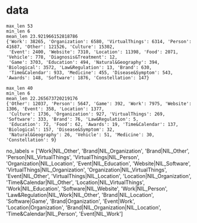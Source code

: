 
# data

    max_len 53
    min_len 6
    mean_len 23.921966152818786
    {'Work': 38265, 'Organization': 6580, 'VirtualThings': 6314, 'Person': 41687, 'Other': 121526, 'Culture': 15302, 
     'Event': 2400, 'Website': 7310, 'Location': 11398, 'Food': 2071, 'Vehicle': 778, 'Diagnosis&Treatment': 12, 
     'Game': 3703, 'Education': 494, 'Natural&Geography': 394, 'Biological': 3572, 'Law&Regulation': 13, 'Brand': 630, 
     'Time&Calendar': 933, 'Medicine': 455, 'Disease&Symptom': 543, 'Awards': 148, 'Software': 1876, 'Constellation': 147}
    
    max_len 40
    min_len 6
    mean_len 22.265673720219176
    {'Other': 12037, 'Person': 5647, 'Game': 392, 'Work': 7975, 'Website': 1306, 'Event': 358, 'Location': 1377, 
     'Culture': 1736, 'Organization': 927, 'VirtualThings': 269, 'Software': 333, 'Brand': 76, 'Law&Regulation': 5, 
     'Education': 72, 'Food': 62, 'Awards': 19, 'Time&Calendar': 137, 'Biological': 157, 'Disease&Symptom': 32, 
     'Natural&Geography': 26, 'Vehicle': 51, 'Medicine': 30, 'Constellation': 9}



no_labels = ['Work|NIL_Other', 'Brand|NIL_Organization', 'Brand|NIL_Other', 'Person|NIL_VirtualThings', 
             'VirtualThings|NIL_Person', 'Organization|NIL_Location', 'Event|NIL_Education', 'Website|NIL_Software', 
             'VirtualThings|NIL_Organization', 'Organization|NIL_VirtualThings', 'Event|NIL_Other', 
             'VirtualThings|NIL_Location', 'Location|NIL_Organization', 'Time&Calendar|NIL_Other', 
             'Location|NIL_VirtualThings', 'Work|NIL_Education', 'Software|NIL_Website', 'Work|NIL_Person', 
             'Law&Regulation|NIL_Work|NIL_Other', 'Brand|NIL_Location', 'Software|Game', 'Brand|Organization', 
             'Event|Work', 'Location|Organization', 'Brand|NIL_Organization|NIL_Location', 'Time&Calendar|NIL_Person',
             'Event|NIL_Work']



